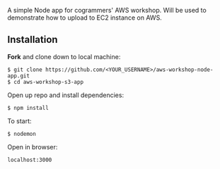 A simple Node app for cogrammers' AWS workshop. Will be used to demonstrate how to upload to EC2 instance on AWS.    
## Installation    
**Fork** and clone down to local machine:    
```shell
$ git clone https://github.com/<YOUR_USERNAME>/aws-workshop-node-app.git
$ cd aws-workshop-s3-app
```
Open up repo and install dependencies:    
```shell
$ npm install
```
To start:  
```shell
$ nodemon    
```
Open in browser:
```
localhost:3000
```
